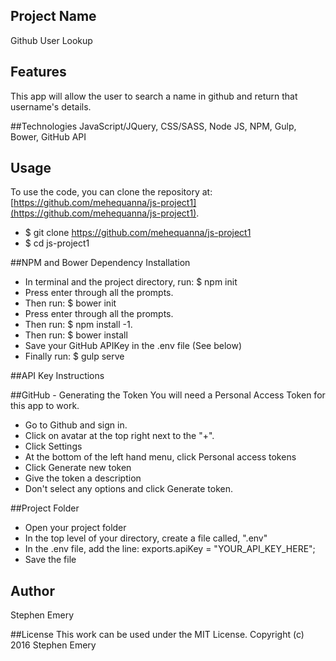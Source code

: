 ## Project Name
Github User Lookup

## Features
This app will allow the user to search a name in github and return that username's details.

##Technologies
JavaScript/JQuery, CSS/SASS, Node JS, NPM, Gulp, Bower, GitHub API

## Usage
To use the code, you can clone the repository at: [https://github.com/mehequanna/js-project1](https://github.com/mehequanna/js-project1).
* $ git clone https://github.com/mehequanna/js-project1
* $ cd js-project1

##NPM and Bower Dependency Installation
* In terminal and the project directory, run: $ npm init
* Press enter through all the prompts.
* Then run: $ bower init
* Press enter through all the prompts.
* Then run: $ npm install -1.
* Then run: $ bower install
* Save your GitHub APIKey in the .env file (See below)
* Finally run: $ gulp serve

##API Key Instructions

##GitHub - Generating the Token
You will need a Personal Access Token for this app to work.
* Go to Github and sign in.
* Click on avatar at the top right next to the "+".
* Click Settings
* At the bottom of the left hand menu, click Personal access tokens
* Click Generate new token
* Give the token a description
* Don't select any options and click Generate token.

##Project Folder
* Open your project folder
* In the top level of your directory, create a file called, ".env"
* In the .env file, add the line: exports.apiKey = "YOUR_API_KEY_HERE";
* Save the file

## Author
Stephen Emery

##License
This work can be used under the MIT License.
Copyright (c) 2016 Stephen Emery
